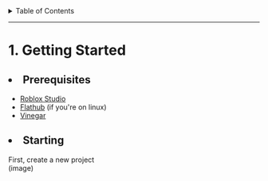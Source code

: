 <details>
  <summary>Table of Contents</summary>
  <ol>
    </li>
    <li><a href="#1-getting-started">Getting Started</a></li>
    <ul>
        <li><a href="#prerequisites">Prerequisites</a></li>
        <li><a href="#installation">Installation</a></li>
    </ul>
  </ol>
</details>

---

# 1. Getting Started

## <li> Prerequisites </li>

- [Roblox Studio](https://roblox.com)
- [Flathub](https://flathub.org/setup/Ubuntu) (if you're on linux)
- [Vinegar](https://flathub.org/apps/org.vinegarhq.Vinegar)

## <li> Starting </li>

First, create a new project
<br>
(image)

